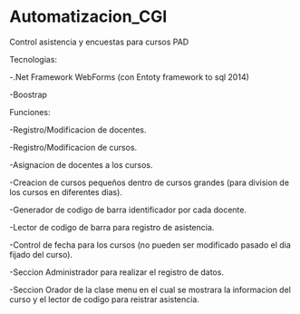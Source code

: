 # Automatizacion_CGI
Control asistencia y encuestas para cursos PAD

Tecnologias:

-.Net Framework WebForms (con Entoty framework to sql 2014)

-Boostrap

Funciones:

-Registro/Modificacion de docentes.

-Registro/Modificacion de cursos.

-Asignacion de docentes a los cursos.

-Creacion de cursos pequeños dentro de cursos grandes (para division de los cursos en diferentes dias).

-Generador de codigo de barra identificador por cada docente.

-Lector de codigo de barra para registro de asistencia.

-Control de fecha para los cursos (no pueden ser modificado pasado el dia fijado del curso).

-Seccion Administrador para realizar el registro de datos.

-Seccion Orador de la clase menu en el cual se mostrara la informacion del curso y el lector de codigo para reistrar asistencia.



